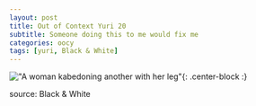 ```yaml
---
layout: post
title: Out of Context Yuri 20
subtitle: Someone doing this to me would fix me
categories: oocy
tags: [yuri, Black & White]
---
```




!["A woman kabedoning another with her leg"](https://imgur.com/R0AaJwj.png){: .center-block :}

source: Black & White